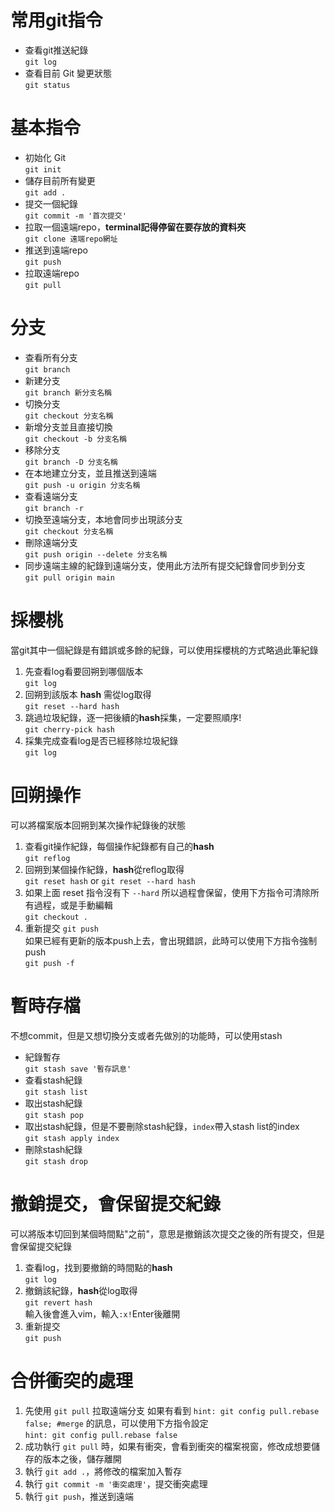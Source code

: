# 常用git指令

- 查看git推送紀錄  
`git log`
- 查看目前 Git 變更狀態  
`git status`

# 基本指令
- 初始化 Git  
`git init`
- 儲存目前所有變更  
`git add .`
- 提交一個紀錄  
`git commit -m '首次提交'`
- 拉取一個遠端repo，**terminal記得停留在要存放的資料夾**  
`git clone 遠端repo網址`
- 推送到遠端repo  
`git push`
- 拉取遠端repo  
`git pull`


# 分支
- 查看所有分支  
`git branch`
- 新建分支  
`git branch 新分支名稱`
- 切換分支  
`git checkout 分支名稱`
- 新增分支並且直接切換  
`git checkout -b 分支名稱`
- 移除分支  
`git branch -D 分支名稱`
- 在本地建立分支，並且推送到遠端  
`git push -u origin 分支名稱`
- 查看遠端分支  
`git branch -r`
- 切換至遠端分支，本地會同步出現該分支    
`git checkout 分支名稱`
- 刪除遠端分支  
`git push origin --delete 分支名稱`
- 同步遠端主線的紀錄到遠端分支，使用此方法所有提交紀錄會同步到分支  
`git pull origin main`


# 採櫻桃
當git其中一個紀錄是有錯誤或多餘的紀錄，可以使用採櫻桃的方式略過此筆紀錄  
1. 先查看log看要回朔到哪個版本  
`git log`
2. 回朔到該版本 **hash** 需從log取得  
`git reset --hard hash`
3. 跳過垃圾紀錄，逐一把後續的**hash**採集，一定要照順序!  
`git cherry-pick hash`
4. 採集完成查看log是否已經移除垃圾紀錄  
`git log`


# 回朔操作
可以將檔案版本回朔到某次操作紀錄後的狀態
1. 查看git操作紀錄，每個操作紀錄都有自己的**hash**  
`git reflog`
2. 回朔到某個操作紀錄，**hash**從reflog取得  
`git reset hash`
or
`git reset --hard hash`
3. 如果上面 reset 指令沒有下 `--hard` 所以過程會保留，使用下方指令可清除所有過程，或是手動編輯  
`git checkout .`
4. 重新提交
`git push`  
如果已經有更新的版本push上去，會出現錯誤，此時可以使用下方指令強制push  
`git push -f`


# 暫時存檔
不想commit，但是又想切換分支或者先做別的功能時，可以使用stash
- 紀錄暫存  
`git stash save '暫存訊息'`
- 查看stash紀錄  
`git stash list`
- 取出stash紀錄  
`git stash pop`
- 取出stash紀錄，但是不要刪除stash紀錄，`index`帶入stash list的index  
`git stash apply index`
- 刪除stash紀錄  
`git stash drop`


# 撤銷提交，會保留提交紀錄
可以將版本切回到某個時間點"之前"，意思是撤銷該次提交之後的所有提交，但是會保留提交紀錄
1. 查看log，找到要撤銷的時間點的**hash**  
`git log`
2. 撤銷該紀錄，**hash**從log取得  
`git revert hash`  
輸入後會進入vim，輸入`:x!`Enter後離開  
3. 重新提交  
`git push`


# 合併衝突的處理
1. 先使用 `git pull` 拉取遠端分支 
如果有看到 `hint: git config pull.rebase false; #merge` 的訊息，可以使用下方指令設定  
`hint: git config pull.rebase false`  
2. 成功執行 `git pull` 時，如果有衝突，會看到衝突的檔案視窗，修改成想要儲存的版本之後，儲存離開
3. 執行 `git add .`，將修改的檔案加入暫存
4. 執行 `git commit -m '衝突處理'`，提交衝突處理
5. 執行 `git push`，推送到遠端

